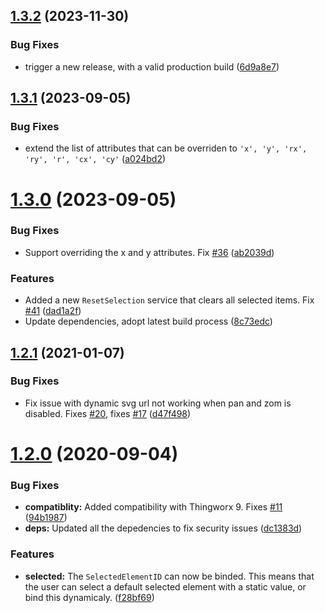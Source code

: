 ## [1.3.2](https://github.com/ptc-iot-sharing/SvgViewerWidgetTWX/compare/v1.3.1...v1.3.2) (2023-11-30)


### Bug Fixes

* trigger a new release, with a valid production build ([6d9a8e7](https://github.com/ptc-iot-sharing/SvgViewerWidgetTWX/commit/6d9a8e7e2c584cad1107fca7cfc262279f393dcf))

## [1.3.1](https://github.com/ptc-iot-sharing/SvgViewerWidgetTWX/compare/v1.3.0...v1.3.1) (2023-09-05)


### Bug Fixes

* extend the list of attributes that can be overriden to `'x', 'y', 'rx', 'ry', 'r', 'cx', 'cy'` ([a024bd2](https://github.com/ptc-iot-sharing/SvgViewerWidgetTWX/commit/a024bd28d07217f53d8d8391287841148c4ec99a))

# [1.3.0](https://github.com/ptc-iot-sharing/SvgViewerWidgetTWX/compare/v1.2.1...v1.3.0) (2023-09-05)


### Bug Fixes

* Support overriding the x and y attributes. Fix [#36](https://github.com/ptc-iot-sharing/SvgViewerWidgetTWX/issues/36) ([ab2039d](https://github.com/ptc-iot-sharing/SvgViewerWidgetTWX/commit/ab2039d5f55a99c1edb74d2f5a1c95f586198d56))


### Features

* Added a new `ResetSelection` service that clears all selected items. Fix [#41](https://github.com/ptc-iot-sharing/SvgViewerWidgetTWX/issues/41) ([dad1a2f](https://github.com/ptc-iot-sharing/SvgViewerWidgetTWX/commit/dad1a2f3651b869e7d41f5464819d14a280b20ce))
* Update dependencies, adopt latest build process ([8c73edc](https://github.com/ptc-iot-sharing/SvgViewerWidgetTWX/commit/8c73edc5262e878f5fdc983c2125e0c17674ad2d))

## [1.2.1](https://github.com/ptc-iot-sharing/SvgViewerWidgetTWX/compare/v1.2.0...v1.2.1) (2021-01-07)


### Bug Fixes

* Fix issue with dynamic svg url not working when pan and zom is disabled. Fixes [#20](https://github.com/ptc-iot-sharing/SvgViewerWidgetTWX/issues/20), fixes [#17](https://github.com/ptc-iot-sharing/SvgViewerWidgetTWX/issues/17) ([d47f498](https://github.com/ptc-iot-sharing/SvgViewerWidgetTWX/commit/d47f4984d45535d092cb2deec555a42b51058f02))

# [1.2.0](https://github.com/ptc-iot-sharing/SvgViewerWidgetTWX/compare/v1.1.2...v1.2.0) (2020-09-04)


### Bug Fixes

* **compatiblity:** Added compatibility with Thingworx 9. Fixes [#11](https://github.com/ptc-iot-sharing/SvgViewerWidgetTWX/issues/11) ([94b1987](https://github.com/ptc-iot-sharing/SvgViewerWidgetTWX/commit/94b1987cad63272bad1fd1b952ab2899a26fa37d))
* **deps:** Updated all the depedencies to fix security issues ([dc1383d](https://github.com/ptc-iot-sharing/SvgViewerWidgetTWX/commit/dc1383d9f7d9d6a869bd45c61d4750dcb62003b3))


### Features

* **selected:** The `SelectedElementID` can now be binded. This means that the user can select a default selected element with a static value, or bind this dynamicaly. ([f28bf69](https://github.com/ptc-iot-sharing/SvgViewerWidgetTWX/commit/f28bf696cefa2faaebfc0723776e4692ef3b2c18))

